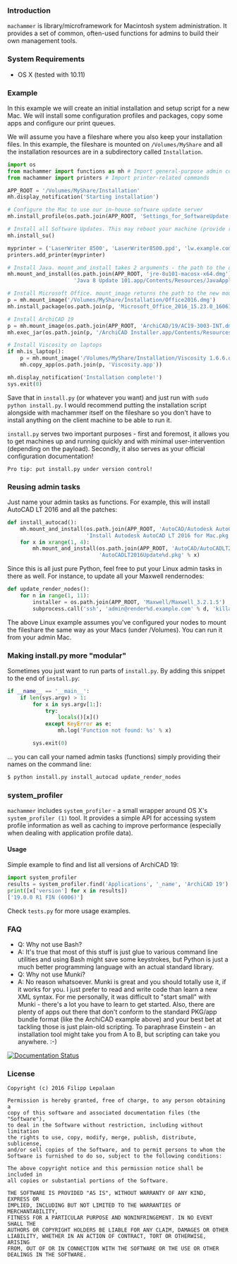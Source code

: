 ### Introduction

`machammer` is library/microframework for Macintosh system administration. It provides a set of common, often-used functions for admins to build their own management tools.


### System Requirements

- OS X (tested with 10.11)


### Example

In this example we will create an initial installation and setup script for a new Mac. We will install some configuration profiles and packages, copy some apps and configure our print queues.

We will assume you have a fileshare where you also keep your installation files. In this example, the fileshare is mounted on `/Volumes/MyShare` and all the installation resources are in a subdirectory called `Installation`.

```python
import os
from machammer import functions as mh # Import general-purpose admin commands
from machammer import printers # Import printer-related commands

APP_ROOT = '/Volumes/MyShare/Installation'
mh.display_notification('Starting installation')

# Configure the Mac to use our in-house software update server
mh.install_profile(os.path.join(APP_ROOT, 'Settings_for_SoftwareUpdate.mobileconfig'))

# Install all Software Updates. This may reboot your machine (provide restart=False, if you want to avoid that)
mh.install_su()

myprinter = ('LaserWriter 8500', 'LaserWriter8500.ppd', 'lw.example.com',)
printers.add_printer(myprinter)

# Install Java. mount_and_install takes 2 arguments - the path to the disk image and the path to installation package on the mounted volume
mh.mount_and_install(os.path.join(APP_ROOT, 'jre-8u101-macosx-x64.dmg'), 
                     'Java 8 Update 101.app/Contents/Resources/JavaAppletPlugin.pkg')

# Install Microsoft Office. mount_image returns the path to the new mountpoint
p = mh.mount_image('/Volumes/MyShare/Installation/Office2016.dmg')
mh.install_package(os.path.join(p, 'Microsoft_Office_2016_15.23.0_160611_Installer.pkg'))

# Install ArchiCAD 19
p = mh.mount_image(os.path.join(APP_ROOT, 'ArchiCAD/19/AC19-3003-INT.dmg'))
mh.exec_jar(os.path.join(p, '/ArchiCAD Installer.app/Contents/Resources/Java/archive.jar'), 'localadmin')

# Install Viscosity on laptops
if mh.is_laptop():
    p = mh.mount_image('/Volumes/MyShare/Installation/Viscosity 1.6.6.dmg')
    mh.copy_app(os.path.join(p, 'Viscosity.app'))

mh.display_notification('Installation complete!')
sys.exit(0)
```

Save that in `install.py` (or whatever you want) and just run with `sudo python install.py`. I would recommend putting the installation script alongside with machammer itself on the fileshare so you don't have to install anything on the client machine to be able to run it.

`install.py` serves two important purposes - first and foremost, it allows you to get machines up and running quickly and with minimal user-intervention (depending on the payload). Secondly, it also serves as your official configuration documentation!

    Pro tip: put install.py under version control!

### Reusing admin tasks

Just name your admin tasks as functions. For example, this will install AutoCAD LT 2016 and all the patches:

```python
def install_autocad():
    mh.mount_and_install(os.path.join(APP_ROOT, 'AutoCAD/Autodesk AutoCAD LT 2016 for Mac Installation.dmg'),
                         'Install Autodesk AutoCAD LT 2016 for Mac.pkg')
    for x in xrange(1, 4):
        mh.mount_and_install(os.path.join(APP_ROOT, 'AutoCAD/AutoCADLT2016Update%d.dmg' % x),
                             'AutoCADLT2016Update%d.pkg' % x)
```

Since this is all just pure Python, feel free to put your Linux admin tasks in there as well. For instance, to update all your Maxwell rendernodes:

```python
def update_render_nodes():
    for n in range(1, 11):
        installer = os.path.join(APP_ROOT, 'Maxwell/Maxwell_3.2.1.5')
        subprocess.call('ssh', 'admin@render%d.example.com' % d, 'killall mxnetwork;' + installer)
```

The above Linux example assumes you've configured your nodes to mount the fileshare the same way as your Macs (under /Volumes). You can run it from your admin Mac.


### Making install.py more "modular"

Sometimes you just want to run parts of `install.py`. By adding this snippet to the end of `install.py`:


```python
if __name__ == '__main__':
    if len(sys.argv) > 1:
        for x in sys.argv[1:]:
            try:
                locals()[x]()
            except KeyError as e:
                mh.log('Function not found: %s' % x)

        sys.exit(0)
```

... you can call your named admin tasks (functions) simply providing their names on the command line:


```bash
$ python install.py install_autocad update_render_nodes
```


### system_profiler

`machammer` includes `system_profiler` - a small wrapper around OS X's `system_profiler (1)` tool. It provides a simple API for accessing system profile information as well as caching to improve performance (especially when dealing with application profile data).


#### Usage

Simple example to find and list all versions of ArchiCAD 19:

```python
import system_profiler
results = system_profiler.find('Applications', '_name', 'ArchiCAD 19')
print([x['version'] for x in results])
['19.0.0 R1 FIN (6006)']
```

Check `tests.py` for more usage examples.


### FAQ

* Q: Why not use Bash?
* A: It's true that most of this stuff is just glue to various command line utilities and using Bash might save some keystrokes, but Python is just a much better programming language with an actual standard library. 
* Q: Why not use Munki?
* A: No reason whatsoever. Munki is great and you should totally use it, if it works for you. I just prefer to read and write code than learn a new XML syntax. For me personally, it was difficult to "start small" with Munki - there's a lot you have to learn to get started. Also, there are plenty of apps out there that don't conform to the standard PKG/app bundle format (like the ArchiCAD example above) and your best bet at tackling those is just plain-old scripting. To paraphrase Einstein - an installation tool might take you from A to B, but scripting can take you anywhere. :-)

[![Documentation Status](https://readthedocs.org/projects/machammer/badge/?version=latest)](http://machammer.readthedocs.io/en/latest/?badge=latest)


### License

    Copyright (c) 2016 Filipp Lepalaan

    Permission is hereby granted, free of charge, to any person obtaining a
    copy of this software and associated documentation files (the "Software"),
    to deal in the Software without restriction, including without limitation
    the rights to use, copy, modify, merge, publish, distribute, sublicense,
    and/or sell copies of the Software, and to permit persons to whom the
    Software is furnished to do so, subject to the following conditions:

    The above copyright notice and this permission notice shall be included in
    all copies or substantial portions of the Software.

    THE SOFTWARE IS PROVIDED "AS IS", WITHOUT WARRANTY OF ANY KIND, EXPRESS OR
    IMPLIED, INCLUDING BUT NOT LIMITED TO THE WARRANTIES OF MERCHANTABILITY,
    FITNESS FOR A PARTICULAR PURPOSE AND NONINFRINGEMENT. IN NO EVENT SHALL THE
    AUTHORS OR COPYRIGHT HOLDERS BE LIABLE FOR ANY CLAIM, DAMAGES OR OTHER
    LIABILITY, WHETHER IN AN ACTION OF CONTRACT, TORT OR OTHERWISE, ARISING
    FROM, OUT OF OR IN CONNECTION WITH THE SOFTWARE OR THE USE OR OTHER
    DEALINGS IN THE SOFTWARE.
